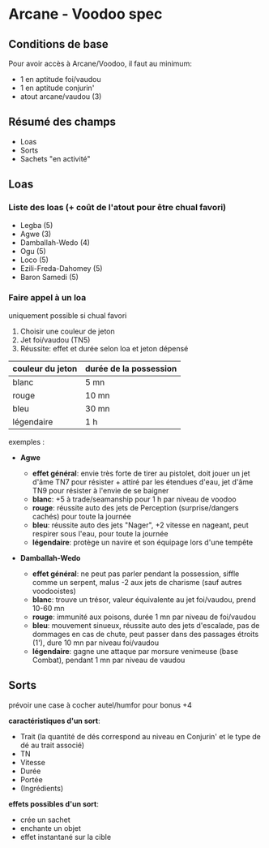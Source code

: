 # Arcane - Voodoo spec

## Conditions de base

Pour avoir accès à Arcane/Voodoo, il faut au minimum:

- 1 en aptitude foi/vaudou
- 1 en aptitude conjurin'
- atout arcane/vaudou (3)

## Résumé des champs

- Loas
- Sorts
- Sachets "en activité"

## Loas

### Liste des loas (+ coût de l'atout pour être chual favori)

- Legba (5)
- Agwe (3)
- Damballah-Wedo (4)
- Ogu (5)
- Loco (5)
- Ezili-Freda-Dahomey (5)
- Baron Samedi (5)

### Faire appel à un loa

uniquement possible si chual favori

1. Choisir une couleur de jeton
1. Jet foi/vaudou (TN5)
1. Réussite: effet et durée selon loa et jeton dépensé


|couleur du jeton|durée de la possession|
|----|----|
|blanc|5 mn| 
|rouge|10 mn| 
|bleu|30 mn| 
|légendaire|1 h| 

exemples :

- **Agwe**   
    - **effet général**: envie très forte de tirer au pistolet, doit jouer un jet d'âme TN7 pour résister + attiré par les étendues d'eau, jet d'âme TN9 pour résister à l'envie de se baigner
    - **blanc**: +5 à trade/seamanship pour 1 h par niveau de voodoo
    - **rouge**: réussite auto des jets de Perception (surprise/dangers cachés) pour toute la journée
    - **bleu**: réussite auto des jets "Nager", +2 vitesse en nageant, peut respirer sous l'eau, pour toute la journée
    - **légendaire**: protège un navire et son équipage lors d'une tempête

- **Damballah-Wedo**
    - **effet général**: ne peut pas parler pendant la possession, siffle comme un serpent, malus -2 aux jets de charisme (sauf autres voodooistes)
    - **blanc**: trouve un trésor, valeur équivalente au jet foi/vaudou, prend 10-60 mn
    - **rouge**: immunité aux poisons, durée 1 mn par niveau de foi/vaudou
    - **bleu**: mouvement sinueux, réussite auto des jets d'escalade, pas de dommages en cas de chute, peut passer dans des passages étroits (1'), dure 10 mn par niveau foi/vaudou
    - **légendaire**: gagne une attaque par morsure venimeuse (base Combat), pendant 1 mn par niveau de vaudou

## Sorts

prévoir une case à cocher autel/humfor pour bonus +4

**caractéristiques d'un sort**:
- Trait  (la quantité de dés correspond au niveau en Conjurin' et le type de dé au trait associé)
- TN
- Vitesse
- Durée
- Portée
- (Ingrédients)

**effets possibles d'un sort**:

- crée un sachet
- enchante un objet
- effet instantané sur la cible




